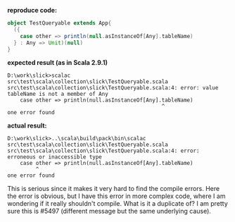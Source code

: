 **reproduce code:**
```scala
object TestQueryable extends App{
  ({
    case other => println(null.asInstanceOf[Any].tableName) 
  } : Any => Unit)(null)
}
```

**expected result (as in Scala 2.9.1)**
```
D:\work\slick>scalac src\test\scala\collection\slick\TestQueryable.scala
src\test\scala\collection\slick\TestQueryable.scala:4: error: value tableName is not a member of Any
    case other => println(null.asInstanceOf[Any].tableName)
                                                 ^
one error found
```

**actual result:**
```
D:\work\slick>..\scala\build\pack\bin\scalac src\test\scala\collection\slick\TestQueryable.scala
src\test\scala\collection\slick\TestQueryable.scala:4: error: erroneous or inaccessible type
    case other => println(null.asInstanceOf[Any].tableName)
         ^
one error found
```

This is serious since it makes it very hard to find the compile errors. Here the error is obvious, but I have this error in more complex code, where I am wondering if it really shouldn't compile.
What is it a duplicate of?
I am pretty sure this is #5497 (different message but the same underlying cause).
